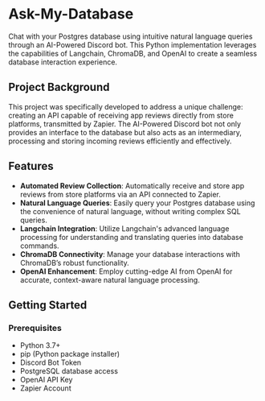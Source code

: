 # Ask-My-Database

Chat with your Postgres database using intuitive natural language queries through an AI-Powered Discord bot. This Python implementation leverages the capabilities of Langchain, ChromaDB, and OpenAI to create a seamless database interaction experience.

## Project Background

This project was specifically developed to address a unique challenge: creating an API capable of receiving app reviews directly from store platforms, transmitted by Zapier. The AI-Powered Discord bot not only provides an interface to the database but also acts as an intermediary, processing and storing incoming reviews efficiently and effectively.

## Features

- **Automated Review Collection**: Automatically receive and store app reviews from store platforms via an API connected to Zapier.
- **Natural Language Queries**: Easily query your Postgres database using the convenience of natural language, without writing complex SQL queries.
- **Langchain Integration**: Utilize Langchain's advanced language processing for understanding and translating queries into database commands.
- **ChromaDB Connectivity**: Manage your database interactions with ChromaDB’s robust functionality.
- **OpenAI Enhancement**: Employ cutting-edge AI from OpenAI for accurate, context-aware natural language processing.

## Getting Started

### Prerequisites

- Python 3.7+
- pip (Python package installer)
- Discord Bot Token
- PostgreSQL database access
- OpenAI API Key
- Zapier Account
